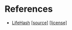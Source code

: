 # References

- [LifeHash][0] [[source]][1] [[license]][2]

[0]: https://lifehash.info
[1]: https://github.com/BlockchainCommons/bc-lifehash/tree/0.4.1
[2]: LICENSES/LicenseRef-BSD-2-Clause-Patent.0.txt
